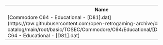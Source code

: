 <table>
<tr><th>Name</th><th>Size</th></tr>
<tr><td>[Commodore C64 - Educational - [D81].dat](https://raw.githubusercontent.com/open-retrogaming-archive/dat-catalog/main/root/basic/TOSEC/Commodore/C64/Educational/[D81]/Commodore C64 - Educational - [D81].dat)</td><td>2414</td></tr>
</table>
